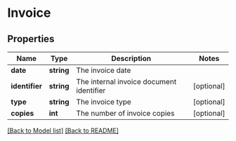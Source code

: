 # Invoice

## Properties
Name | Type | Description | Notes
------------ | ------------- | ------------- | -------------
**date** | **string** | The invoice date | 
**identifier** | **string** | The internal invoice document identifier | [optional] 
**type** | **string** | The invoice type | [optional] 
**copies** | **int** | The number of invoice copies | [optional] 

[[Back to Model list]](../README.md#documentation-for-models) [[Back to README]](../README.md)

